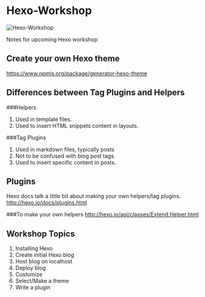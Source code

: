 Hexo-Workshop
=============

![Hexo-Workshop](http://i.imgur.com/9FBMR4O.png)


Notes for upcoming Hexo workshop

Create your own Hexo theme
--------------------------
https://www.npmjs.org/package/generator-hexo-theme

Differences between Tag Plugins and Helpers
-------------------------------------------

###Helpers
1. Used in template files.
2. Used to insert HTML snippets content in layouts.

###Tag Plugins
1. Used in markdown files, typically posts
2. Not to be confused with blog post tags.
3. Used to insert specific content in posts.

Plugins
-------
Hexo docs talk a little bit about making your own helpers/tag plugins. http://hexo.io/docs/plugins.html

###To make your own helpers
http://hexo.io/api/classes/Extend.Helper.html

Workshop Topics
---------------
1. Installing Hexo
2. Create initial Hexo blog
3. Host blog on localhost
4. Deploy blog
5. Customize
  1. Select/Make a theme
  2. Write a plugin